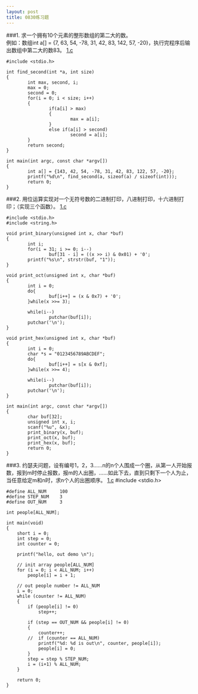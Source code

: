 ```yaml
---
layout: post
title: 0830练习题
---
```

###1.
求一个拥有10个元素的整形数组的第二大的数。<br>
例如：数组int a[] = {7, 63, 54, -78, 31, 42, 83, 142, 57,
-20}，执行完程序后输出数组中第二大的数83。
<a href="./1.c">1.c</a>

	#include <stdio.h>
	
	int find_second(int *a, int size)
	{
	        int max, second, i;
	        max = 0;
	        second = 0;
	        for(i = 0; i < size; i++)
	        {
	                if(a[i] > max)
	                {
	                        max = a[i];
	                }
	                else if(a[i] > second)
	                        second = a[i];
	        }
	        return second;
	}
	
	int main(int argc, const char *argv[])
	{
	        int a[] = {143, 42, 54, -78, 31, 42, 83, 122, 57, -20};
	        printf("%d\n", find_second(a, sizeof(a) / sizeof(int)));
	        return 0;
	}
	
###2.
用位运算实现对一个无符号数的二进制打印，八进制打印，十六进制打印；（实现三个函数）。
<a href="./2.c">1.c</a>

	#include <stdio.h>
	#include <string.h>
	
	void print_binary(unsigned int x, char *buf)
	{
	        int i;
	        for(i = 31; i >= 0; i--)
	                buf[31 - i] = ((x >> i) & 0x01) + '0';
	        printf("%s\n", strstr(buf, "1"));
	}
	
	void print_oct(unsigned int x, char *buf)
	{
	        int i = 0;
	        do{
	                buf[i++] = (x & 0x7) + '0';
	        }while(x >>= 3);
	
	        while(i--)
	                putchar(buf[i]);
	        putchar('\n');
	}
	
	void print_hex(unsigned int x, char *buf)
	{
	        int i = 0;
	        char *s = "0123456789ABCDEF";
	        do{
	                buf[i++] = s[x & 0xf];
	        }while(x >>= 4);
	
	        while(i--)
	                putchar(buf[i]);
	        putchar('\n');
	}
	
	int main(int argc, const char *argv[])
	{
	        char buf[32];        
	        unsigned int x, i;
	        scanf("%u", &x);
	        print_binary(x, buf);
	        print_oct(x, buf);
	        print_hex(x, buf);
	        return 0;
	}
	
###3.
约瑟夫问题，设有编号1，2，3......n的n个人围成一个圈，从第一人开始报数，报到m时停止报数，报m的人出圈，......如此下去，直到只剩下一个人为止，当任意给定m和n时，求n个人的出圈顺序。
<a href="./3.c">1.c</a>
 	#include <stdio.h>
	
	#define ALL_NUM 	100
	#define STEP_NUM	3
	#define OUT_NUM		3
	
	int people[ALL_NUM];
	
	int main(void)
	{
		short i = 0;
		int step = 0;
		int counter = 0;
	
		printf("hello, out demo \n");
	
		// init array people[ALL_NUM]
		for (i = 0; i < ALL_NUM; i++)
			people[i] = i + 1;	
	
		// out people number != ALL_NUM 
		i = 0;
		while (counter != ALL_NUM)
		{
			if (people[i] != 0)
				step++;	
	
			if (step == OUT_NUM && people[i] != 0)
			{
				counter++;
			//	if (counter == ALL_NUM)
				printf("%d: %d is out\n", counter, people[i]);
				people[i] = 0;
			}
			step = step % STEP_NUM;
			i = (i+1) % ALL_NUM;
		}
	
		return 0;
	}
	
